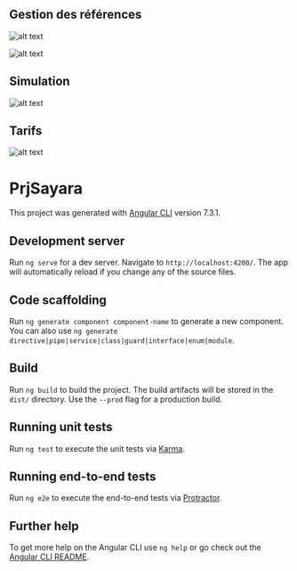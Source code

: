 ## Gestion des références

![alt text](https://raw.githubusercontent.com/Zahrachab/SayaraFront/master/cap1.png)

![alt text](https://raw.githubusercontent.com/Zahrachab/SayaraFront/master/Capture%20du%202019-09-16%2013-19-40.png)

## Simulation 

![alt text](https://raw.githubusercontent.com/Zahrachab/SayaraFront/master/cap2.png)


## Tarifs 
![alt text](https://raw.githubusercontent.com/Zahrachab/SayaraFront/master/cap4.png)

# PrjSayara

This project was generated with [Angular CLI](https://github.com/angular/angular-cli) version 7.3.1.

## Development server

Run `ng serve` for a dev server. Navigate to `http://localhost:4200/`. The app will automatically reload if you change any of the source files.

## Code scaffolding

Run `ng generate component component-name` to generate a new component. You can also use `ng generate directive|pipe|service|class|guard|interface|enum|module`.

## Build

Run `ng build` to build the project. The build artifacts will be stored in the `dist/` directory. Use the `--prod` flag for a production build.

## Running unit tests

Run `ng test` to execute the unit tests via [Karma](https://karma-runner.github.io).

## Running end-to-end tests

Run `ng e2e` to execute the end-to-end tests via [Protractor](http://www.protractortest.org/).

## Further help

To get more help on the Angular CLI use `ng help` or go check out the [Angular CLI README](https://github.com/angular/angular-cli/blob/master/README.md).

